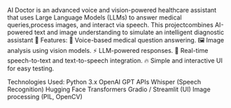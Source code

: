 AI Doctor  is an advanced voice and vision-powered healthcare assistant that uses Large Language Models (LLMs) to answer medical queries,process images, and interact via speech. This projectcombines AI-powered text and image understanding to simulate an intelligent diagnostic assistant
🚀 Features:
💬 Voice-based medical question answering.
🖼️ Image analysis using vision models.
⚡ LLM-powered responses.
🎤 Real-time speech-to-text and text-to-speech integration.
🔥 Simple and interactive UI for easy testing.

Technologies Used:
Python 3.x
OpenAI GPT APIs
Whisper (Speech Recognition)
Hugging Face Transformers
Gradio / Streamlit (UI)
Image processing (PIL, OpenCV)


